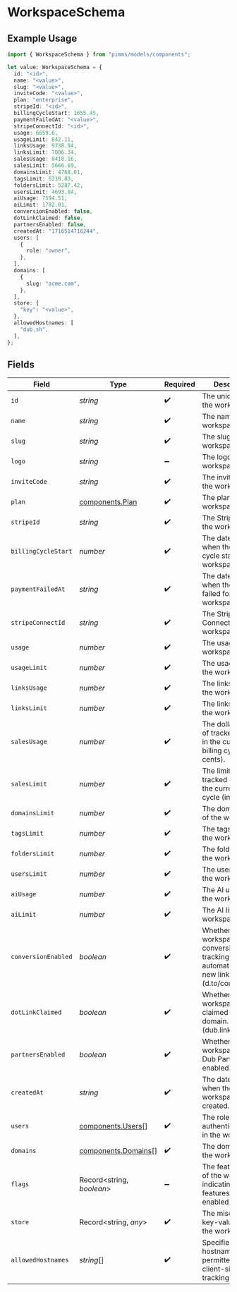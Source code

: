 # WorkspaceSchema

## Example Usage

```typescript
import { WorkspaceSchema } from "pimms/models/components";

let value: WorkspaceSchema = {
  id: "<id>",
  name: "<value>",
  slug: "<value>",
  inviteCode: "<value>",
  plan: "enterprise",
  stripeId: "<id>",
  billingCycleStart: 1655.45,
  paymentFailedAt: "<value>",
  stripeConnectId: "<id>",
  usage: 6659.6,
  usageLimit: 842.11,
  linksUsage: 9738.94,
  linksLimit: 7006.34,
  salesUsage: 8418.16,
  salesLimit: 5666.69,
  domainsLimit: 4768.01,
  tagsLimit: 6218.83,
  foldersLimit: 5287.42,
  usersLimit: 4693.84,
  aiUsage: 7594.51,
  aiLimit: 1782.01,
  conversionEnabled: false,
  dotLinkClaimed: false,
  partnersEnabled: false,
  createdAt: "1716514716244",
  users: [
    {
      role: "owner",
    },
  ],
  domains: [
    {
      slug: "acme.com",
    },
  ],
  store: {
    "key": "<value>",
  },
  allowedHostnames: [
    "dub.sh",
  ],
};
```

## Fields

| Field                                                                                                 | Type                                                                                                  | Required                                                                                              | Description                                                                                           | Example                                                                                               |
| ----------------------------------------------------------------------------------------------------- | ----------------------------------------------------------------------------------------------------- | ----------------------------------------------------------------------------------------------------- | ----------------------------------------------------------------------------------------------------- | ----------------------------------------------------------------------------------------------------- |
| `id`                                                                                                  | *string*                                                                                              | :heavy_check_mark:                                                                                    | The unique ID of the workspace.                                                                       |                                                                                                       |
| `name`                                                                                                | *string*                                                                                              | :heavy_check_mark:                                                                                    | The name of the workspace.                                                                            |                                                                                                       |
| `slug`                                                                                                | *string*                                                                                              | :heavy_check_mark:                                                                                    | The slug of the workspace.                                                                            |                                                                                                       |
| `logo`                                                                                                | *string*                                                                                              | :heavy_minus_sign:                                                                                    | The logo of the workspace.                                                                            |                                                                                                       |
| `inviteCode`                                                                                          | *string*                                                                                              | :heavy_check_mark:                                                                                    | The invite code of the workspace.                                                                     |                                                                                                       |
| `plan`                                                                                                | [components.Plan](../../models/components/plan.md)                                                    | :heavy_check_mark:                                                                                    | The plan of the workspace.                                                                            |                                                                                                       |
| `stripeId`                                                                                            | *string*                                                                                              | :heavy_check_mark:                                                                                    | The Stripe ID of the workspace.                                                                       |                                                                                                       |
| `billingCycleStart`                                                                                   | *number*                                                                                              | :heavy_check_mark:                                                                                    | The date and time when the billing cycle starts for the workspace.                                    |                                                                                                       |
| `paymentFailedAt`                                                                                     | *string*                                                                                              | :heavy_check_mark:                                                                                    | The date and time when the payment failed for the workspace.                                          |                                                                                                       |
| `stripeConnectId`                                                                                     | *string*                                                                                              | :heavy_check_mark:                                                                                    | The Stripe Connect ID of the workspace.                                                               |                                                                                                       |
| `usage`                                                                                               | *number*                                                                                              | :heavy_check_mark:                                                                                    | The usage of the workspace.                                                                           |                                                                                                       |
| `usageLimit`                                                                                          | *number*                                                                                              | :heavy_check_mark:                                                                                    | The usage limit of the workspace.                                                                     |                                                                                                       |
| `linksUsage`                                                                                          | *number*                                                                                              | :heavy_check_mark:                                                                                    | The links usage of the workspace.                                                                     |                                                                                                       |
| `linksLimit`                                                                                          | *number*                                                                                              | :heavy_check_mark:                                                                                    | The links limit of the workspace.                                                                     |                                                                                                       |
| `salesUsage`                                                                                          | *number*                                                                                              | :heavy_check_mark:                                                                                    | The dollar amount of tracked revenue in the current billing cycle (in cents).                         |                                                                                                       |
| `salesLimit`                                                                                          | *number*                                                                                              | :heavy_check_mark:                                                                                    | The limit of tracked revenue in the current billing cycle (in cents).                                 |                                                                                                       |
| `domainsLimit`                                                                                        | *number*                                                                                              | :heavy_check_mark:                                                                                    | The domains limit of the workspace.                                                                   |                                                                                                       |
| `tagsLimit`                                                                                           | *number*                                                                                              | :heavy_check_mark:                                                                                    | The tags limit of the workspace.                                                                      |                                                                                                       |
| `foldersLimit`                                                                                        | *number*                                                                                              | :heavy_check_mark:                                                                                    | The folders limit of the workspace.                                                                   |                                                                                                       |
| `usersLimit`                                                                                          | *number*                                                                                              | :heavy_check_mark:                                                                                    | The users limit of the workspace.                                                                     |                                                                                                       |
| `aiUsage`                                                                                             | *number*                                                                                              | :heavy_check_mark:                                                                                    | The AI usage of the workspace.                                                                        |                                                                                                       |
| `aiLimit`                                                                                             | *number*                                                                                              | :heavy_check_mark:                                                                                    | The AI limit of the workspace.                                                                        |                                                                                                       |
| `conversionEnabled`                                                                                   | *boolean*                                                                                             | :heavy_check_mark:                                                                                    | Whether the workspace has conversion tracking enabled automatically for new links (d.to/conversions). |                                                                                                       |
| `dotLinkClaimed`                                                                                      | *boolean*                                                                                             | :heavy_check_mark:                                                                                    | Whether the workspace has claimed a free .link domain. (dub.link/free)                                |                                                                                                       |
| `partnersEnabled`                                                                                     | *boolean*                                                                                             | :heavy_check_mark:                                                                                    | Whether the workspace has Dub Partners enabled.                                                       |                                                                                                       |
| `createdAt`                                                                                           | *string*                                                                                              | :heavy_check_mark:                                                                                    | The date and time when the workspace was created.                                                     |                                                                                                       |
| `users`                                                                                               | [components.Users](../../models/components/users.md)[]                                                | :heavy_check_mark:                                                                                    | The role of the authenticated user in the workspace.                                                  |                                                                                                       |
| `domains`                                                                                             | [components.Domains](../../models/components/domains.md)[]                                            | :heavy_check_mark:                                                                                    | The domains of the workspace.                                                                         |                                                                                                       |
| `flags`                                                                                               | Record<string, *boolean*>                                                                             | :heavy_minus_sign:                                                                                    | The feature flags of the workspace, indicating which features are enabled.                            |                                                                                                       |
| `store`                                                                                               | Record<string, *any*>                                                                                 | :heavy_check_mark:                                                                                    | The miscellaneous key-value store of the workspace.                                                   |                                                                                                       |
| `allowedHostnames`                                                                                    | *string*[]                                                                                            | :heavy_check_mark:                                                                                    | Specifies hostnames permitted for client-side click tracking.                                         | [<br/>"dub.sh"<br/>]                                                                                  |